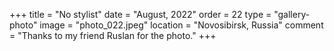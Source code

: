 +++
title = "No stylist"
date = "August, 2022"
order = 22
type = "gallery-photo"
image = "photo_022.jpeg"
location = "Novosibirsk, Russia"
comment = "Thanks to my friend Ruslan for the photo."
+++
